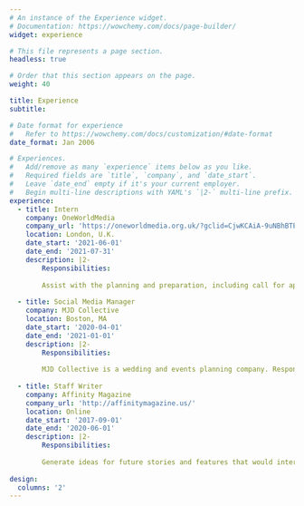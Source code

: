 ```yaml
---
# An instance of the Experience widget.
# Documentation: https://wowchemy.com/docs/page-builder/
widget: experience

# This file represents a page section.
headless: true

# Order that this section appears on the page.
weight: 40

title: Experience
subtitle:

# Date format for experience
#   Refer to https://wowchemy.com/docs/customization/#date-format
date_format: Jan 2006

# Experiences.
#   Add/remove as many `experience` items below as you like.
#   Required fields are `title`, `company`, and `date_start`.
#   Leave `date_end` empty if it's your current employer.
#   Begin multi-line descriptions with YAML's `|2-` multi-line prefix.
experience:
  - title: Intern
    company: OneWorldMedia
    company_url: 'https://oneworldmedia.org.uk/?gclid=CjwKCAiA-9uNBhBTEiwAN3IlNFYCb1TSgLxGzn8LOC_oYfYI0xoFvBbJjFc8tpIKxbCDd9jJA5OtpxoC5akQAvD_BwE'
    location: London, U.K.
    date_start: '2021-06-01'
    date_end: '2021-07-31'
    description: |2-
        Responsibilities:
        
        Assist with the planning and preparation, including call for applications, outreach events, processing applications and liaising with applicants. Assist with marketing and communications, including creating social media and blog posts.Take part in team meetings, and assist with the running of occasional OWM events.
        
  - title: Social Media Manager
    company: MJD Collective
    location: Boston, MA
    date_start: '2020-04-01'
    date_end: '2021-01-01'
    description: |2-
        Responsibilities:
    
        MJD Collective is a wedding and events planning company. Responsible for maintaining companies social media presence, creating+posting content and encouraging audience engagement.               
        
  - title: Staff Writer
    company: Affinity Magazine
    company_url: 'http://affinitymagazine.us/'
    location: Online
    date_start: '2017-09-01'
    date_end: '2020-06-01'
    description: |2-
        Responsibilities:
    
        Generate ideas for future stories and features that would interest the magazine’s readers. Perform research on various topics. Stay up to date with current trends. Write features and stories.
        
design:
  columns: '2'
---
```

